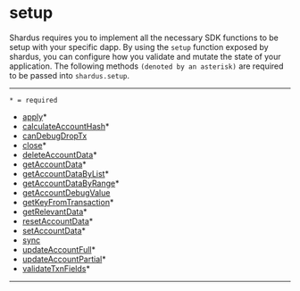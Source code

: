 # setup

Shardus requires you to implement all the necessary SDK functions to be setup with your specific dapp. By using the `setup` function exposed by shardus, you can configure how you validate and mutate the state of your application. The following methods `(denoted by an asterisk)` are required to be passed into `shardus.setup`.

---

`* = required`

* [apply](./apply)*
* [calculateAccountHash](./calculateAccountHash)*
* [canDebugDropTx](./canDebugDropTx)
* [close](./close)*
* [deleteAccountData](./deleteAccountData)*
* [getAccountData](./getAccountData)*
* [getAccountDataByList](./getAccountDataByList)*
* [getAccountDataByRange](./getAccountDataByRange)*
* [getAccountDebugValue](./getAccountDebugValue)
* [getKeyFromTransaction](./getKeyFromTransaction)*
* [getRelevantData](./getRelevantData)*
* [resetAccountData](./resetAccountData)*
* [setAccountData](./setAccountData)*
* [sync](./sync)
* [updateAccountFull](./updateAccountFull)*
* [updateAccountPartial](./updateAccountPartial)*
* [validateTxnFields](./validateTxnFields)*

---
